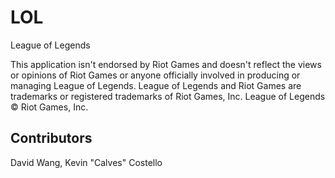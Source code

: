 ﻿# LOL
League of Legends

This application isn't endorsed by Riot 
Games and doesn't reflect the views or opinions of Riot Games or anyone
officially involved in producing or managing League of Legends. League
of Legends and Riot Games are trademarks or registered trademarks of
Riot Games, Inc. League of Legends © Riot Games, Inc.

## Contributors
David Wang, Kevin "Calves" Costello
